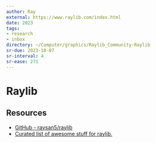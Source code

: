 ```yaml
---
author: Ray
external: https://www.raylib.com/index.html
date: 2023
tags:
- research
- inbox
directory: ~/Computer/graphics/Raylib_Community-Raylib
sr-due: 2023-10-07
sr-interval: 4
sr-ease: 271
---
```


# Raylib

## Resources

- [GitHub - raysan5/raylib](https://github.com/raysan5/raylib)
- [Curated list of awesome stuff for raylib.](https://github.com/Rabios/awesome-raylib)
